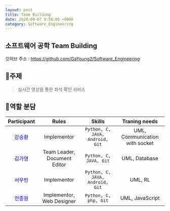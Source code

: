 ```yaml
---
layout: post
title: Team Building
date: 2020-09-07 9:58:00 +0900
category: Software_Engineering
---
```


## 소프트웨어 공학 Team Building

깃허브 주소 : [https://github.com/GaYoung2/Software_Engineering ](https://github.com/GaYoung2/Software_Engineering)

## 📖주제
> 실시간 영상을 통한 좌석 확인 서비스
## 🤝역할 분담
|              Participant               |            Rules             |             Skills              |         Traning needs          |  
| :------------------------------------: | :--------------------------: | :-----------------------------: | :----------------------------: |  
| <span style="color:blue">강승환</span> |         Implementor          | `Python, C, JAVA, Android, Git` | UML, Communication with socket |  
| <span style="color:blue">김가영</span> | Team Leader, Document Editor |     `Python, C, JAVA, Git`      |         UML, Database          |  
| <span style="color:blue">서우빈</span> |         Implementor          | `Python, C, JAVA, Android, Git` |            UML, RL             |  
| <span style="color:blue">전종원</span> |  Implementor, Web Designer   |      `Python, C, php, Git`      |        UML, JavaScript         |  

